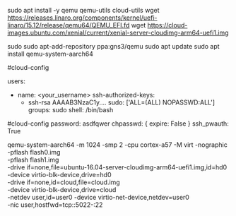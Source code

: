 sudo apt install -y qemu qemu-utils cloud-utils 
wget https://releases.linaro.org/components/kernel/uefi-linaro/15.12/release/qemu64/QEMU_EFI.fd
wget https://cloud-images.ubuntu.com/xenial/current/xenial-server-cloudimg-arm64-uefi1.img

sudo sudo apt-add-repository ppa:gns3/qemu
sudo apt update
sudo apt install qemu-system-aarch64

#cloud-config
 
users:
  - name: <your_username>
    ssh-authorized-keys:
      - ssh-rsa AAAAB3NzaC1y....
    sudo: ['ALL=(ALL) NOPASSWD:ALL']
    groups: sudo
    shell: /bin/bash
    
#cloud-config
password: asdfqwer
chpasswd: { expire: False }
ssh_pwauth: True

qemu-system-aarch64 -m 1024 -smp 2 -cpu cortex-a57 -M virt -nographic \
  -pflash flash0.img \
  -pflash flash1.img \
  -drive if=none,file=ubuntu-16.04-server-cloudimg-arm64-uefi1.img,id=hd0 \
  -device virtio-blk-device,drive=hd0 \
  -drive if=none,id=cloud,file=cloud.img \
  -device virtio-blk-device,drive=cloud \
  -netdev user,id=user0 -device virtio-net-device,netdev=user0 \
  -nic user,hostfwd=tcp::5022-:22
